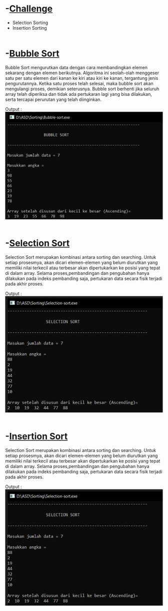 # -[Challenge](https://github.com/Leonnyndra/ASD/tree/main/Sorting/Challenge)
* Selection Sorting
* Insertion Sorting<br><br>

# -[Bubble Sort](https://github.com/Leonnyndra/ASD/blob/main/Sorting/Bubble-sort.c)
Bubble Sort mengurutkan data dengan cara membandingkan elemen sekarang dengan elemen berikutnya.
Algoritma ini seolah-olah menggeser satu per satu elemen dari kanan ke kiri atau kiri ke kanan, 
tergantung jenis pengurutannya.
Ketika satu proses telah selesai, maka bubble sort akan mengulangi proses, demikian seterusnya.
Bubble sort berhenti jika seluruh array telah diperiksa dan tidak ada pertukaran lagi yang 
bisa dilakukan, serta tercapai perurutan yang telah diinginkan.

Output :<br>
![Img](https://github.com/Leonnyndra/ASD/blob/main/Sorting/bubble.png)<br><br>

# -[Selection Sort](https://github.com/Leonnyndra/ASD/blob/main/Sorting/Selection-sort.c)
Selection Sort merupakan kombinasi antara sorting dan searching. Untuk setiap prosesmya, akan dicari elemen-elemen yang belum 
diurutkan yang memiliki nilai terkecil atau terbesar akan dipertukarkan ke posisi yang tepat di dalam array. Selama proses,pembandingan dan pengubahan hanya dilakukan pada indeks pembanding saja, pertukaran data secara fisik terjadi pada akhir proses.

Output :<br>
![Img](https://github.com/Leonnyndra/ASD/blob/main/Sorting/select.png)<br><br>

# -[Insertion Sort](https://github.com/Leonnyndra/ASD/blob/main/Sorting/Selection-sort.c)
Selection Sort merupakan kombinasi antara sorting dan searching. Untuk setiap prosesmya, akan dicari elemen-elemen yang belum 
diurutkan yang memiliki nilai terkecil atau terbesar akan dipertukarkan ke posisi yang tepat di dalam array. Selama proses,pembandingan dan pengubahan hanya dilakukan pada indeks pembanding saja, pertukaran data secara fisik terjadi pada akhir proses.

Output :<br>
![Img](https://github.com/Leonnyndra/ASD/blob/main/Sorting/select.png)